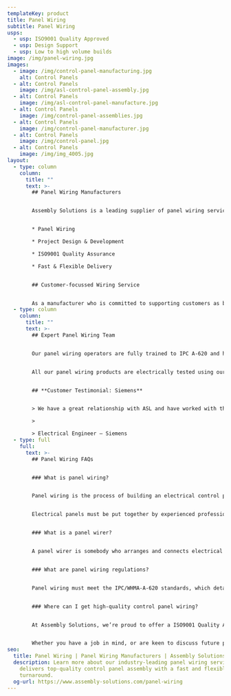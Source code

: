 ```yaml
---
templateKey: product
title: Panel Wiring
subtitle: Panel Wiring
usps:
  - usp: ISO9001 Quality Approved
  - usp: Design Support
  - usp: Low to high volume builds
image: /img/panel-wiring.jpg
images:
  - image: /img/control-panel-manufacturing.jpg
    alt: Control Panels
  - alt: Control Panels
    image: /img/asl-control-panel-assembly.jpg
  - alt: Control Panels
    image: /img/asl-control-panel-manufacture.jpg
  - alt: Control Panels
    image: /img/control-panel-assemblies.jpg
  - alt: Control Panels
    image: /img/control-panel-manufacturer.jpg
  - alt: Control Panels
    image: /img/control-panel.jpg
  - alt: Control Panels
    image: /img/img_4005.jpg
layout:
  - type: column
    column:
      title: ""
      text: >-
        ## Panel Wiring Manufacturers


        Assembly Solutions is a leading supplier of panel wiring services. With an experienced and efficient production team, we are renowned for our panel wiring services that we provide on a fast and flexible turnaround.


        * Panel Wiring

        * Project Design & Development 

        * ISO9001 Quality Assurance

        * Fast & Flexible Delivery


        ## Customer-focussed Wiring Service


        As a manufacturer who is committed to supporting customers as best we can, we usually assist with the initial design by bringing our engineering expertise to every panel wiring project. We generally work from drawings and bills of materials, but if required we can reverse engineer [control panels](https://www.assembly-solutions.com/control-panels) from a sample or prototype.
  - type: column
    column:
      title: ""
      text: >-
        ## Expert Panel Wiring Team


        Our panel wiring operators are fully trained to IPC A-620 and have experience in producing a wide range of [control panel assemblies](https://www.assembly-solutions.com/control-panels) after working on projects for industries including; [automotive](https://www.assembly-solutions.com/markets/automotive/), [nuclear](https://www.assembly-solutions.com/markets/nuclear/) and [security](https://www.assembly-solutions.com/markets/security/).


        All our panel wiring products are electrically tested using our automatic testing facilities or bespoke test equipment designed specifically for the control panel.


        ## **Customer Testimonial: Siemens**


        > We have a great relationship with ASL and have worked with them for many years, simply because they continue to deliver quality products. Being a well-established business, we have trusted them from the start and appreciate their knowledge staff, who have gone above and beyond to help with technical design.

        >

        > Electrical Engineer – Siemens
  - type: full
    full:
      text: >-
        ## Panel Wiring FAQs


        ### What is panel wiring?


        Panel wiring is the process of building an electrical control panel – a metal or plastic box which houses electrical components. These components can serve a variety of function, but their core function is to regulate and control the power supply to whichever machine or device they are powering. 


        Electrical panels must be put together by experienced professionals, who are able to build circuits from diagrams, understand the required safety measures, and are able to wire the panels to the required specifications. 


        ### What is a panel wirer?


        A panel wirer is somebody who arranges and connects electrical components such as switches and cables into functioning control panels. A panel wirer must be able to read and understand electrical diagrams, in order to create panels to the correct specifications. Panel wirers typically work in manufacturing, but can specialise in a range of different systems, including automotive control panels.


        ### What are panel wiring regulations?


        Panel wiring must meet the IPC/WHMA-A-620 standards, which details the correct practices and procedures for cable, wire, and harness assemblies. The IPC/WHMA-A-620 standards cover the required materials, methods and quality tests which should be used to ensure that panel wiring is done to an acceptable calibre.


        ### Where can I get high-quality control panel wiring?


        At Assembly Solutions, we’re proud to offer a ISO9001 Quality Approved panel wiring service, able to handle both low and high volumes. Alongside rigorous quality testing and an experience panel wiring team, we offer design support and a customer-focussed service which has earned us a number of repeat customers.


        Whether you have a job in mind, or are keen to discuss future panel wiring projects, you can get in touch with our team by submitting an enquiry form over on our [Contact](https://www.assembly-solutions.com/contact) page – or phoning us directly.
seo:
  title: Panel Wiring | Panel Wiring Manufacturers | Assembly Solutions
  description: Learn more about our industry-leading panel wiring service, which
    delivers top-quality control panel assembly with a fast and flexible
    turnaround.
  og-url: https://www.assembly-solutions.com/panel-wiring
---
```

